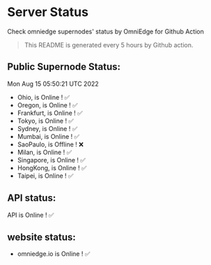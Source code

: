 # Server Status
Check omniedge supernodes' status by OmniEdge for Github Action
> This README is generated every 5 hours by Github action.
## Public Supernode Status: 
Mon Aug 15 05:50:21 UTC 2022
- Ohio,  is Online  ! :white_check_mark:
- Oregon,  is Online  ! :white_check_mark:
- Frankfurt,  is Online  ! :white_check_mark:
- Tokyo,  is Online  ! :white_check_mark:
- Sydney,  is Online  ! :white_check_mark:
- Mumbai,  is Online  ! :white_check_mark:
- SaoPaulo,  is Offline ! :x:
- Milan,  is Online  ! :white_check_mark:
- Singapore,  is Online  ! :white_check_mark:
- HongKong, is Online ! :white_check_mark: 
- Taipei,  is Online  ! :white_check_mark:
## API status: 
 API is Online  ! :white_check_mark:
## website status: 
 - omniedge.io is Online ! :white_check_mark:
